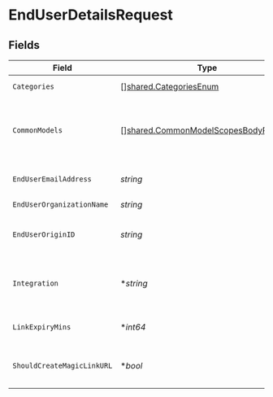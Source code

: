 # EndUserDetailsRequest


## Fields

| Field                                                                                                                                                                                                                                                       | Type                                                                                                                                                                                                                                                        | Required                                                                                                                                                                                                                                                    | Description                                                                                                                                                                                                                                                 |
| ----------------------------------------------------------------------------------------------------------------------------------------------------------------------------------------------------------------------------------------------------------- | ----------------------------------------------------------------------------------------------------------------------------------------------------------------------------------------------------------------------------------------------------------- | ----------------------------------------------------------------------------------------------------------------------------------------------------------------------------------------------------------------------------------------------------------- | ----------------------------------------------------------------------------------------------------------------------------------------------------------------------------------------------------------------------------------------------------------- |
| `Categories`                                                                                                                                                                                                                                                | [][shared.CategoriesEnum](../../../pkg/models/shared/categoriesenum.md)                                                                                                                                                                                     | :heavy_check_mark:                                                                                                                                                                                                                                          | The integration categories to show in Merge Link.                                                                                                                                                                                                           |
| `CommonModels`                                                                                                                                                                                                                                              | [][shared.CommonModelScopesBodyRequest](../../../pkg/models/shared/commonmodelscopesbodyrequest.md)                                                                                                                                                         | :heavy_minus_sign:                                                                                                                                                                                                                                          | An array of objects to specify the models and fields that will be disabled for a given Linked Account. Each object uses model_id, enabled_actions, and disabled_fields to specify the model, method, and fields that are scoped for a given Linked Account. |
| `EndUserEmailAddress`                                                                                                                                                                                                                                       | *string*                                                                                                                                                                                                                                                    | :heavy_check_mark:                                                                                                                                                                                                                                          | Your end user's email address. This is purely for identification purposes - setting this value will not cause any emails to be sent.                                                                                                                        |
| `EndUserOrganizationName`                                                                                                                                                                                                                                   | *string*                                                                                                                                                                                                                                                    | :heavy_check_mark:                                                                                                                                                                                                                                          | Your end user's organization.                                                                                                                                                                                                                               |
| `EndUserOriginID`                                                                                                                                                                                                                                           | *string*                                                                                                                                                                                                                                                    | :heavy_check_mark:                                                                                                                                                                                                                                          | This unique identifier typically represents the ID for your end user in your product's database. This value must be distinct from other Linked Accounts' unique identifiers.                                                                                |
| `Integration`                                                                                                                                                                                                                                               | **string*                                                                                                                                                                                                                                                   | :heavy_minus_sign:                                                                                                                                                                                                                                          | The slug of a specific pre-selected integration for this linking flow token. For examples of slugs, see https://www.merge.dev/docs/basics/integration-metadata/.                                                                                            |
| `LinkExpiryMins`                                                                                                                                                                                                                                            | **int64*                                                                                                                                                                                                                                                    | :heavy_minus_sign:                                                                                                                                                                                                                                          | An integer number of minutes between [30, 720 or 10080 if for a Magic Link URL] for how long this token is valid. Defaults to 30.                                                                                                                           |
| `ShouldCreateMagicLinkURL`                                                                                                                                                                                                                                  | **bool*                                                                                                                                                                                                                                                     | :heavy_minus_sign:                                                                                                                                                                                                                                          | Whether to generate a Magic Link URL. Defaults to false. For more information on Magic Link, see https://merge.dev/blog/integrations-fast-say-hello-to-magic-link.                                                                                          |